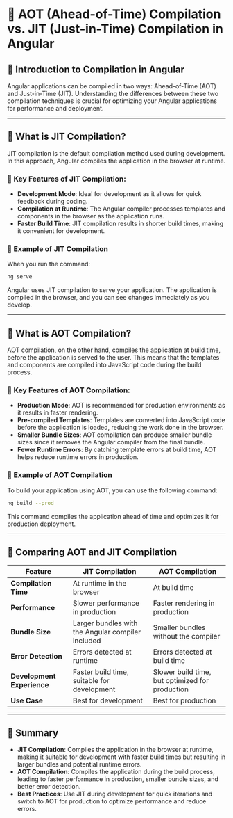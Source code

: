 # **🚀 AOT (Ahead-of-Time) Compilation vs. JIT (Just-in-Time) Compilation in Angular**  

## **🔹 Introduction to Compilation in Angular**  
Angular applications can be compiled in two ways: Ahead-of-Time (AOT) and Just-in-Time (JIT). Understanding the differences between these two compilation techniques is crucial for optimizing your Angular applications for performance and deployment.

---

## **🔹 What is JIT Compilation?**  
JIT compilation is the default compilation method used during development. In this approach, Angular compiles the application in the browser at runtime. 

### **📌 Key Features of JIT Compilation:**
- **Development Mode**: Ideal for development as it allows for quick feedback during coding.
- **Compilation at Runtime**: The Angular compiler processes templates and components in the browser as the application runs.
- **Faster Build Time**: JIT compilation results in shorter build times, making it convenient for development.

### **📌 Example of JIT Compilation**
When you run the command:
```bash
ng serve
```
Angular uses JIT compilation to serve your application. The application is compiled in the browser, and you can see changes immediately as you develop.

---

## **🔹 What is AOT Compilation?**  
AOT compilation, on the other hand, compiles the application at build time, before the application is served to the user. This means that the templates and components are compiled into JavaScript code during the build process.

### **📌 Key Features of AOT Compilation:**
- **Production Mode**: AOT is recommended for production environments as it results in faster rendering.
- **Pre-compiled Templates**: Templates are converted into JavaScript code before the application is loaded, reducing the work done in the browser.
- **Smaller Bundle Sizes**: AOT compilation can produce smaller bundle sizes since it removes the Angular compiler from the final bundle.
- **Fewer Runtime Errors**: By catching template errors at build time, AOT helps reduce runtime errors in production.

### **📌 Example of AOT Compilation**
To build your application using AOT, you can use the following command:
```bash
ng build --prod
```
This command compiles the application ahead of time and optimizes it for production deployment.

---

## **🔹 Comparing AOT and JIT Compilation**  

| Feature                       | JIT Compilation                        | AOT Compilation                      |
|-------------------------------|---------------------------------------|-------------------------------------|
| **Compilation Time**          | At runtime in the browser             | At build time                       |
| **Performance**               | Slower performance in production      | Faster rendering in production      |
| **Bundle Size**               | Larger bundles with the Angular compiler included | Smaller bundles without the compiler |
| **Error Detection**           | Errors detected at runtime             | Errors detected at build time       |
| **Development Experience**    | Faster build time, suitable for development | Slower build time, but optimized for production |
| **Use Case**                  | Best for development                  | Best for production                 |

---

## **🚀 Summary**
- **JIT Compilation**: Compiles the application in the browser at runtime, making it suitable for development with faster build times but resulting in larger bundles and potential runtime errors.
- **AOT Compilation**: Compiles the application during the build process, leading to faster performance in production, smaller bundle sizes, and better error detection.
- **Best Practices**: Use JIT during development for quick iterations and switch to AOT for production to optimize performance and reduce errors.
